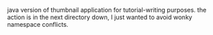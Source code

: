 java version of thumbnail application for tutorial-writing purposes. the action is in the next directory down, I just wanted to avoid wonky namespace conflicts.
